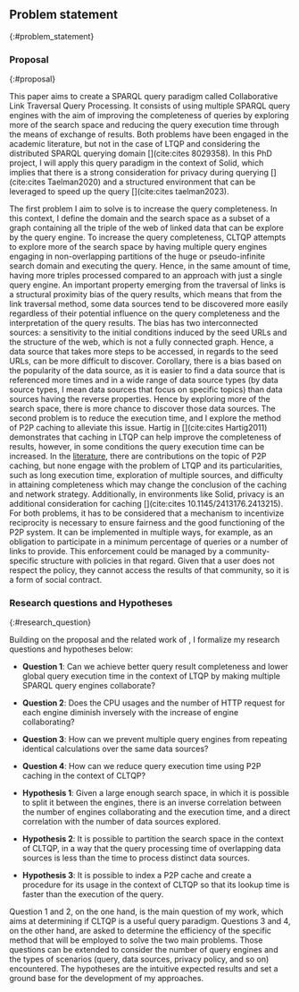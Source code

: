 ## Problem statement
{:#problem_statement}

### Proposal
{:#proposal}

This paper aims to create a SPARQL query paradigm called Collaborative Link Traversal Query Processing.
It consists of using multiple SPARQL query engines with the aim of improving the completeness
of queries by exploring more of the search space and reducing the query execution time through the means of exchange of results.
Both problems have been engaged in the academic literature, but not in the case of LTQP and considering the distributed SPARQL querying domain [](cite:cites 8029358).
In this PhD project, I will apply this query paradigm in the context of Solid, 
which implies that there is a strong consideration for privacy during querying [](cite:cites Taelman2020)
and a structured environment that can be leveraged to speed up the query [](cite:cites taelman2023).


The first problem I aim to solve is to increase the query completeness.
In this context, I define the domain and the search space as a subset of a graph containing all the triple of the web of linked data
that can be explore by the query engine.
To increase the query completeness, CLTQP attempts to explore more of the search space by having multiple query engines engaging in 
non-overlapping partitions of the huge or pseudo-infinite search domain and executing the query.
Hence, in the same amount of time, having more triples processed compared to an approach with just a single query engine.
An important property emerging from the traversal of links is a structural proximity bias of the query results, which
means that from the link traversal method, some data sources tend to be discovered more easily regardless of their potential
influence on the query completeness and the interpretation of the query results.
The bias has two interconnected sources: a sensitivity to the initial conditions induced by the seed URLs and the structure of the web,
which is not a fully connected graph.
Hence, a data source that takes more steps to be accessed, in regards to the seed URLs, can be more difficult to discover.
Corollary, there is a bias based on the popularity of the data source, as it is easier to find a data source that is
referenced more times and in a wide range of data source types (by data source types, I mean data sources that focus on specific topics)
than data sources having the reverse properties.
Hence by exploring more of the search space, there is more chance to discover those data sources.
The second problem is to reduce the execution time, and I explore the method of P2P caching to alleviate this issue.
Hartig in [](cite:cites Hartig2011) demonstrates that caching in LTQP can help improve the completeness of results,
however, in some conditions the query execution time can be increased.
In the [literature](#literature_review_P2P_caching), there are contributions on the topic of P2P caching,
but none engage with the problem of LTQP and its particularities,
such as long execution time, exploration of multiple sources, and difficulty in attaining completeness
which may change the conclusion of the caching and network strategy.
Additionally, in environments like Solid, privacy is an additional consideration for caching [](cite:cites 10.1145/2413176.2413215).
For both problems, it has to be considered that a mechanism to incentivize reciprocity is necessary to ensure fairness and the good functioning of the P2P system.
It can be implemented in multiple ways, for example, as an obligation to participate in a minimum percentage of queries or
a number of links to provide.
This enforcement could be managed by a community-specific structure with policies in that regard.
Given that a user does not respect the policy, they cannot access the results of that community,
so it is a form of social contract.


### Research questions and Hypotheses
{:#research_question}

Building on the proposal and the related work of [](#litterature_review),
I formalize my research questions and hypotheses below:

- **Question 1**: Can we achieve better query result completeness
and lower global query execution time in the context of LTQP by making multiple SPARQL query engines collaborate?

- **Question 2**: Does the CPU usages and the number of HTTP request for each engine diminish inversely with the increase of engine collaborating?

- **Question 3**: How can we prevent multiple query engines from repeating identical calculations over the same data sources?

- **Question 4**: How can we reduce query execution time using P2P caching in the context of CLTQP?

- **Hypothesis 1**: Given a large enough search space, in which it is possible to split it between the engines, 
there is an inverse correlation between the number of engines collaborating and 
the execution time, and a direct correlation with the number of data sources explored. 

- **Hypothesis 2**: It is possible to partition the search space in the context of CLTQP,
in a way that the query processing time of overlapping data sources is less than the time to process distinct data sources.

- **Hypothesis 3**: It is possible to index a P2P cache and create a procedure for its usage in the context of CLTQP
so that its lookup time is faster than the execution of the query.


Question 1 and 2, on the one hand, is the main question of my work, which aims at determining if CLTQP is a useful query paradigm.
Questions 3 and 4, on the other hand, are asked to determine the efficiency of the specific method 
that will be employed to solve the two main problems.
Those questions can be extended to consider the number
of query engines and the types of scenarios (query, data sources, privacy policy, and so on) encountered.
The hypotheses are the intuitive expected results and set a ground base for the development of my approaches.

